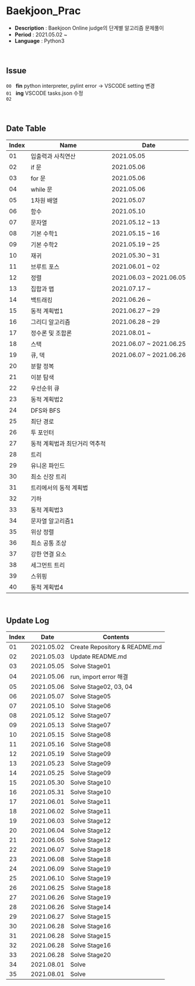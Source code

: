 # Baekjoon_Prac

- **Description** : Baekjoon Online judge의 단계별 알고리즘 문제풀이
- **Period** : 2021.05.02 ~
- **Language** : Python3

&nbsp;
## Issue
`00` &nbsp; **fin** python interpreter, pylint error -> VSCODE setting 변경  
`01` &nbsp; **ing** VSCODE tasks.json 수정  
`02` 

&nbsp;
## Date Table
Index | Name | Date
------|------|------
01 | 입출력과 사칙연산 | 2021.05.05
02 | if 문 | 2021.05.06
03 | for 문 | 2021.05.06
04 | while 문 | 2021.05.06
05 | 1차원 배열 | 2021.05.07 
06 | 함수 | 2021.05.10
07 | 문자열 | 2021.05.12 ~ 13 
08 | 기본 수학1 | 2021.05.15 ~ 16
09 | 기본 수학2 | 2021.05.19 ~ 25
10 | 재귀 | 2021.05.30 ~ 31
11 | 브루트 포스 | 2021.06.01 ~ 02
12 | 정렬 | 2021.06.03 ~ 2021.06.05
13 | 집합과 맵 | 2021.07.17 ~ 
14 | 백트래킹 | 2021.06.26 ~
15 | 동적 계획법1 | 2021.06.27 ~ 29
16 | 그리디 알고리즘 | 2021.06.28 ~ 29
17 | 정수론 및 조합론 | 2021.08.01 ~ 
18 | 스택 | 2021.06.07 ~ 2021.06.25
19 | 큐, 덱 | 2021.06.07 ~ 2021.06.26
20 | 분할 정복 | 
21 | 이분 탐색 | 
22 | 우선순위 큐 | 
23 | 동적 계획법2 | 
24 | DFS와 BFS | 
25 | 최단 경로 | 
26 | 투 포인터 | 
27 | 동적 계획법과 최단거리 역추적 | 
28 | 트리 | 
29 | 유니온 파인드 | 
30 | 최소 신장 트리 | 
31 | 트리에서의 동적 계획법 | 
32 | 기하 | 
33 | 동적 계획법3 |
34 | 문자열 알고리즘1 | 
35 | 위상 정렬 |
36 | 최소 공통 조상 | 
37 | 강한 연결 요소 |
38 | 세그먼트 트리 | 
39 | 스위핑 | 
40 | 동적 계획법4 | 

&nbsp;
## Update Log
Index | Date | Contents
------|------|---------
01 | 2021.05.02 | Create Repository & README.md
02 | 2021.05.03 | Update README.md
03 | 2021.05.05 | Solve Stage01
04 | 2021.05.06 | run, import error 해결
05 | 2021.05.06 | Solve Stage02, 03, 04
06 | 2021.05.07 | Solve Stage05
07 | 2021.05.10 | Solve Stage06
08 | 2021.05.12 | Solve Stage07
09 | 2021.05.13 | Solve Stage07
10 | 2021.05.15 | Solve Stage08
11 | 2021.05.16 | Solve Stage08
12 | 2021.05.19 | Solve Stage09
13 | 2021.05.23 | Solve Stage09
14 | 2021.05.25 | Solve Stage09
15 | 2021.05.30 | Solve Stage10
16 | 2021.05.31 | Solve Stage10
17 | 2021.06.01 | Solve Stage11
18 | 2021.06.02 | Solve Stage11
19 | 2021.06.03 | Solve Stage12
20 | 2021.06.04 | Solve Stage12
21 | 2021.06.05 | Solve Stage12
22 | 2021.06.07 | Solve Stage18
23 | 2021.06.08 | Solve Stage18
24 | 2021.06.09 | Solve Stage19
25 | 2021.06.10 | Solve Stage19
26 | 2021.06.25 | Solve Stage18
27 | 2021.06.26 | Solve Stage19
28 | 2021.06.26 | Solve Stage14
29 | 2021.06.27 | Solve Stage15
30 | 2021.06.28 | Solve Stage16
31 | 2021.06.28 | Solve Stage15
32 | 2021.06.28 | Solve Stage16
33 | 2021.06.28 | Solve Stage20
34 | 2021.08.01 | Solve
35 | 2021.08.01 | Solve 
